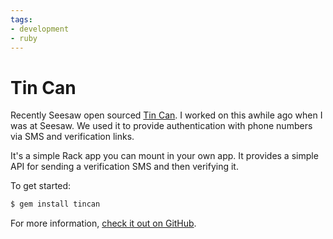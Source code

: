 ```yaml
---
tags:
- development
- ruby
---
```


# Tin Can

Recently Seesaw open sourced [Tin Can](https://github.com/seesawco/tincan). I worked on this awhile ago when I was at Seesaw. We used it to provide authentication with phone numbers via SMS and verification links.

It's a simple Rack app you can mount in your own app. It provides a simple API for sending a verification SMS and then verifying it.

To get started:

``` sh
$ gem install tincan
```

For more information, [check it out on GitHub](https://github.com/seesawco/tincan).
